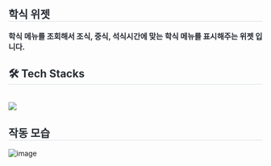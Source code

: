 <div style="text-align: left;"> 
    <h2 style="border-bottom: 1px solid #d8dee4; color: #282d33;"> 학식 위젯 </h2>  
    <div style="font-weight: 700; font-size: 15px; text-align: left; color: #282d33;"> 학식 메뉴를 조회해서 조식, 중식, 석식시간에 맞는 학식 메뉴를 표시해주는 위젯 입니다. </div> 
    </div>
<div style="text-align: left;">
    <h2 style="border-bottom: 1px solid #d8dee4; color: #282d33;"> 🛠️ Tech Stacks </h2> <br> 
    <div style="margin: ; text-align: left;" "text-align: left;"> <img src="https://img.shields.io/badge/Javascript-F7DF1E?style=for-the-badge&logo=Javascript&logoColor=white">
    </div>



  
<div style="text-align: left;"> 
    <h2 style="border-bottom: 1px solid #d8dee4; color: #282d33;"> 작동 모습 </h2>  
    </div>
    



    
![image](https://github.com/user-attachments/assets/014f0bdd-246a-459f-b2da-99d5f0211c5c)

    
    
